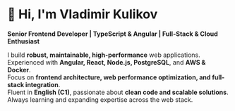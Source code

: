 # 👋 Hi, I'm **Vladimir Kulikov**

**Senior Frontend Developer | TypeScript & Angular | Full-Stack & Cloud Enthusiast**

I build **robust, maintainable, high-performance** web applications.  
Experienced with **Angular, React, Node.js, PostgreSQL**, and **AWS & Docker**.  
Focus on **frontend architecture, web performance optimization, and full-stack integration**.  
Fluent in **English (C1)**, passionate about **clean code and scalable solutions**.  
Always learning and expanding expertise across the web stack.

